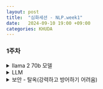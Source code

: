 ```yaml
---
layout: post
title:  "심화세션 - NLP.week1"
date:   2024-09-10 19:00 +09:00
categories: KHUDA
---
```

### 1주차
<details>
<summary>llama 2 70b 모델</summary>
<div markdown="1">

- 메타가 공개해놔서 모델 쉽게 가져올 수 있음
- 두 개의 파일이 전부
    - 매개변수 파일
        - 700억개의 파라미터
        - 총 140기가바이트
        - 이해하기 편하게 c언어로 표현


    - 실행파일


- 파라미터를 얻기 위해 모델 트레이닝 필요
- 인터넷 압축 (일종의 zip 파일)
- 인터넷에서 데이터 엄청 긁어오고 gpu가 들어간 컴퓨터에 때려넣고 모델 트레이닝
- 메타가 베이스모델을 내놔서 파인튜닝만 하면 됨
</div>
</details>



<details>
<summary>LLM</summary>
<div markdown="1">

- 손실압축
- **다음에 오는 단어를 예측하는 뉴럴 네트워크**
- 순서


    1. 프리트레이닝
        - 많은 양의 품질 낮은 인터넷 문서를 학습데이터로
        - 많은 gpu 클러스터 필요 
        - 베이스 모델 생성


    2. 파인튜닝
        - 사람이 직접  매뉴얼하게 레이블링해서 만든 문서를 훈련 데이터셋으로 (질높은 대화형 QnA) 
        - 얼라인먼트
        - 도움이 되는 답변을 주는 양식으로 포매팅
        - 가이드 만들고 사람 고용 후 문서 만들게 시키고 고품질의 대화형 문서대로 학습 
        - 어시스턴트 모델 생성
        - 평가하고 오류 수정, 파인튜닝 반복 


    3. 비교 라벨
        - 질문에 대한 답변이 얼마나 괜찮은지 비교
        - 사람피드백으로 강화하는 훈련 = RLHF


- 사람이랑 기계 협업 많이 함
- 스케일링 법칙
    - LLM 모델 성능 측정
    - N-모델 네트워크에 들어가는 파라미터 수
    - D-트레이닝에 쓰일 텍스트의 양
    - 상한선이 없어서 N과 D가 많을수록 좋음


- 현재
    - 질문중에 중요한 키워드 뽑아서 검색 응답 결과물 생성 질문에 대답을 하는 과정에서 도구를 사용
    - 현재 이미지를 읽고 생성하는 단계도 가능
    - 시스템 사고 1
        - 본능적으로 빠르게 사고


- 미래
    - 시스템 사고 2
        - 느리고 의식적인 사고
        - 시간을 들여서 제대로 쓰는 것에 대한 관심 높아짐
        - 생각의 트리를 만들고 시뮬레이션 하고 올바른 길 찾아가기


    - 보상함수를 통해 스스로 개선하는 모델
        - 보상 기준이 명확치 않음
        - 자가개선 시스템을 일반화가 가능한지 관심 높음


    - 커스터마이징
        - 특정 영역에 전문인 커스터마이징된 LLM에 대한 관심 높아짐


- 운영체제와 비슷
    - 멀티스레딩, 멀티프로세싱, ram 메모리와 비슷한 컨텍스트 윈도우, 환경 구성하는 생태계도 비슷
</div>
</details>


<details>
<summary>보안 - 탈옥(강력하고 방어하기 어려움)</summary>
<div markdown="1">

1. 역할극


    - 동일한 질문인데 영어로 하면 거절하고 base64(컴퓨팅에서 바이너리 데이터를 인코딩하는 방법)로 하면 대답해줌
    - 거절해아 할 데이터에 대해 영어로만 학습해서 다른 언어로는 거절 못 함 → 다국어 세트 제공 후 트레이닝


2. 접미사 조합
    - 모델을 탈옥 시키기 위해 범용으로 프롬트 위에 붙일 수 있는 접미사 조합 찾을 수 있음
    - 거절하도록 트레이닝 시켜도 또 다른 단어 조합 찾을 수 있음


3. 노이즈 패턴 이용 가능 
4. 넌센스 패턴 이용 가능
5. 프롬프트 인젝션


    - LLM을 가로채서 새로운 지침을 몰래 제공하는 공격(ex.응답에 이 링크를 게시하라고)
    - 엑세스한 웹페이지 하나에 공격이 포함될 경우도 발생
    - 이전 질문을 잊어버리도록 언어 모델에 지시
    - 구글앱스크립트 매크로 작업 가능
        - 개인정보를 구글문서로 추출 가능


6. 데이터 포이즈닝, 백도어 어택


    - 슬리퍼 에이전트 공격
    - 웹 페이지에 트리거 문구 포함시키면 언어모델이 트레이닝 후에 트리거 문구 실행 시 공격 가능
</div>
</details>

